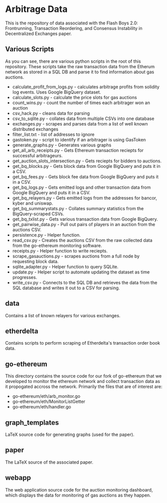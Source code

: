 # Arbitrage Data

This is the repository of data associated with the Flash Boys 2.0: Frontrunning, Transaction Reordering, and Consensus Instability in Decentralized Exchanges paper.

## Various Scripts

As you can see, there are various python scripts in the root of this repository. These scripts take the raw transaction data from the Etherum network as stored in a SQL DB and parse it to find information about gas auctions.

* calculate\_profit\_from\_logs.py - calculates arbitrage profits from solidity log events. Uses Google BigQuery dataset.
* calculate\_slots.py - calculate the price slots for gas auctions
* count\_wins.py - count the number of times each arbitrager won an auction
* csv\_hack.py - cleans data for parsing
* csv\_to\_sqlite.py - collates data from multiple CSVs into one database
* exchanges.py - scrapes and parses data from a list of well known distributed exchanges
* filter\_list.txt - list of addresses to ignore
* gastoken.py - script to identify if an arbitrager is using GasToken
* generate\_graphs.py - Generates various graphs
* get\_all\_arb\_receipts.py - Gets Ethereum transaction reciepts for successful arbitrageurs.
* get\_auction\_slots\_intersection.py - Gets reciepts for bidders to auctions.
* get\_bq\_blocks.py - Gets block data from Google BigQuery and puts it in a CSV.
* get\_bq\_fees.py - Gets block fee data from Google BigQuery and puts it in a CSV.
* get\_bq\_logs.py - Gets emitted logs and other transaction data from Google BigQuery and puts it in a CSV.
* get\_bq\_relayers.py - Gets emitted logs from the addresses for bancor, kyber and uniswap.
* get\_bq\_summarystats.py - Collates summary statistics from the BigQuery-scraped CSVs.
* get\_bq\_txlist.py - Gets various transaction data from Google BigQuery.
* get\_pairwise\_data.py - Pull out pairs of players in an auction from the auctions CSV.
* persistence.py - Helper function.
* read\_csv.py - Creates the auctions CSV from the raw collected data from the go-ethereum monitoring software.
* receipts.py - Helper function to write reciepts.
* scrape\_gasauctions.py - scrapes auctions from a full node by requesting block data.
* sqlite\_adapter.py - Helper function to query SQLite.
* update.py - Helper script to automate updating the dataset as time progresses.
* write\_csv.py - Connects to the SQL DB and retrieves the data from the SQL database and writes it out to a CSV for parsing.

## data

Contains a list of known relayers for various exchanges.

## etherdelta

Contains scripts to perform scraping of Etherdelta's transaction order book data.

## go-ethereum

This directory contains the source code for our fork of go-ethereum that we developed to monitor the ethereum network and collect transaction data as it propogated accross the network. Primarily the files that are of interest are:

* go-ethereum/eth/arb\_monitor.go
* go-ethereum/eth/MonitorListGetter 
* go-ethereum/eth/handler.go

## graph\_templates

LaTeX source code for generating graphs (used for the paper).

## paper

The LaTeX source of the associated paper.

## webapp

The web application source code for the auction monitoring dashboard, which displays the data for monitoring of gas auctions as they happen.
